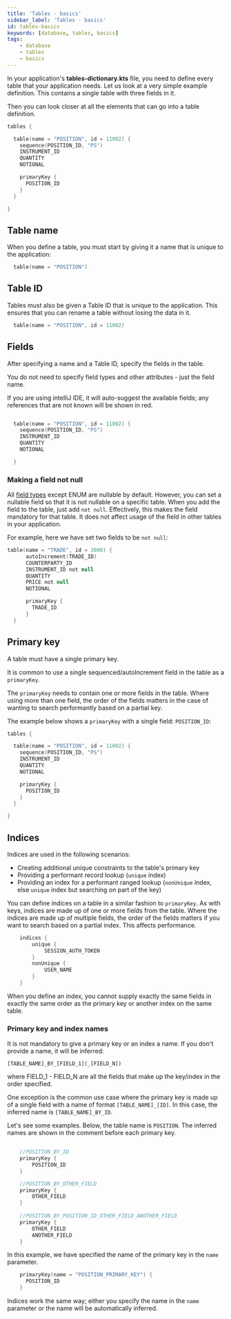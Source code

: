 ```yaml
---
title: 'Tables - basics'
sidebar_label: 'Tables - basics'
id: tables-basics
keywords: [database, tables, basics]
tags:
    - database
    - tables
    - basics
---
```


 

In your application's **tables-dictionary.kts** file, you need to define every table that your application needs. Let us look at a very simple example definition. This contains a single table with three fields in it.

Then you can look closer at all the elements that can go into a table definition.

```kotlin
tables {

  table(name = "POSITION", id = 11002) {
    sequence(POSITION_ID, "PS")
    INSTRUMENT_ID
    QUANTITY
    NOTIONAL

    primaryKey { 
      POSITION_ID
    }
  }

}
```



## Table name

When you define a table, you must start by giving it a name that is unique to the application: 


```kotlin
  table(name = "POSITION")
```

## Table ID

Tables must also be given a Table ID that is unique to the application. This ensures that you can rename a table without losing the data in it.
 
```kotlin
  table(name = "POSITION", id = 11002)
```

## Fields
After specifying a name and a Table ID, specify the fields in the table. 

You do not need to specify field types and other attributes - just the field name.

If you are using intelliJ IDE, it will auto-suggest the available fields; any references that are not known will be shown in red.


```kotlin

  table(name = "POSITION", id = 11002) {
    sequence(POSITION_ID, "PS")
    INSTRUMENT_ID
    QUANTITY
    NOTIONAL

  }

```

### Making a field not null
All [field types](../../../../database/fields-tables-views/fields/fields-basics) except ENUM are nullable by default.  However, you can set a nullable field so that it is not nullable on a specific table. When you add the field to the table, just add `not null`. Effectively, this makes the field mandatory for that table. It does not affect usage of the field in other tables in your application.

For example, here we have set two fields to be `not null`:

```kotlin
table(name = "TRADE", id = 2000) {
      autoIncrement(TRADE_ID)
      COUNTERPARTY_ID
      INSTRUMENT_ID not null
      QUANTITY
      PRICE not null
      NOTIONAL

      primaryKey { 
        TRADE_ID
      }
  }
```

## Primary key

A table must have a single primary key.

It is common to use a single sequenced/autoIncrement field in the table as a `primaryKey`.

The `primaryKey` needs to contain one or more fields in the table. Where using more than one field, the order of the fields matters in the case of wanting to search performantly based on a partial key.

The example below shows a `primaryKey` with a single field: `POSITION_ID`:

```kotlin
tables {

  table(name = "POSITION", id = 11002) {
    sequence(POSITION_ID, "PS")
    INSTRUMENT_ID
    QUANTITY
    NOTIONAL

    primaryKey {
      POSITION_ID
    }
  }

}
```

## Indices

Indices are used in the following scenarios:

- Creating additional unique constraints to the table's primary key
- Providing a performant record lookup (`unique` index)
- Providing an index for a performant ranged lookup (`nonUnique` index, else `unique` index but searching on part of the key)

You can define indices on a table in a similar fashion to `primaryKey`. As with keys, indices are made up of one or more fields from the table. Where the indices are made up of multiple fields, the order of the fields matters if you want to search based on a partial index. This affects performance.

```kotlin
    indices {
        unique {
            SESSION_AUTH_TOKEN
        }
        nonUnique {
            USER_NAME
        }
    }
```

When you define an index, you cannot supply exactly the same fields in exactly the same order as the primary key or another index on the same table.

### Primary key and index names

It is not mandatory to give a primary key or an index a name. If you don't provide a name, it will be inferred:

 `[TABLE_NAME]_BY_[FIELD_1](_[FIELD_N])`
 
 where FIELD_1 - FIELD_N are all the fields that make up the key/index in the order specified.

One exception is the common use case where the primary key is made up of a single field with a name of format `[TABLE_NAME]_[ID]`. In this case, the inferred name is `[TABLE_NAME]_BY_ID`.


Let's see some examples. Below, the table name is `POSITION`. The inferred names are shown in the comment before each primary key.


```kotlin
    
    //POSITION_BY_ID
    primaryKey { 
        POSITION_ID
    }

    //POSITION_BY_OTHER_FIELD
    primaryKey { 
        OTHER_FIELD
    }
    
    //POSITION_BY_POSITION_ID_OTHER_FIELD_ANOTHER_FIELD
    primaryKey { 
        OTHER_FIELD
        ANOTHER_FIELD
    }
```

In this example, we have specified the name of the primary key in the `name` parameter.

```kotlin
    primaryKey(name = "POSITION_PRIMARY_KEY") {
      POSITION_ID
    }
```

Indices work the same way; either you specify the name in the `name` parameter or the name will be automatically inferred.
